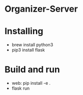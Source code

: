 # Organizer-Server

# Installing
- brew install python3
- pip3 install flask

# Build and run
- web: pip install -e .
- flask run
